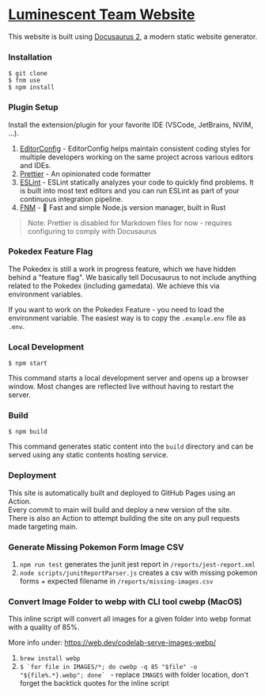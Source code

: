 # [Luminescent Team Website](https://luminescent.team)

This website is built using [Docusaurus 2](https://docusaurus.io/), a modern static website generator.

### Installation

```
$ git clone
$ fnm use
$ npm install
```

### Plugin Setup

Install the extension/plugin for your favorite IDE (VSCode, JetBrains, NVIM, ...).

1. [EditorConfig](https://editorconfig.org/) - EditorConfig helps maintain consistent coding styles for multiple developers working on the same project across various editors and IDEs.
2. [Prettier](https://prettier.io/) - An opinionated code formatter
3. [ESLint](https://eslint.org/) - ESLint statically analyzes your code to quickly find problems. It is built into most text editors and you can run ESLint as part of your continuous integration pipeline.
4. [FNM](https://github.com/Schniz/fnm) - 🚀 Fast and simple Node.js version manager, built in Rust

> Note: Prettier is disabled for Markdown files for now - requires configuring to comply with Docusaurus

### Pokedex Feature Flag

The Pokedex is still a work in progress feature, which we have hidden behind a "feature flag". We basically tell
Docusaurus to not include anything related to the Pokedex (including gamedata). We achieve this via environment variables.

If you want to work on the Pokedex Feature - you need to load the environment variable. The easiest way is to
copy the `.example.env` file as `.env`.

### Local Development

```
$ npm start
```

This command starts a local development server and opens up a browser window. Most changes are reflected live without having to restart the server.

### Build

```
$ npm build
```

This command generates static content into the `build` directory and can be served using any static contents hosting service.

### Deployment

This site is automatically built and deployed to GitHub Pages using an Action.  
Every commit to main will build and deploy a new version of the site.  
There is also an Action to attempt building the site on any pull requests made targeting main.

### Generate Missing Pokemon Form Image CSV

1. `npm run test` generates the junit jest report in `/reports/jest-report.xml`
2. `node scripts/junitReportParser.js` creates a csv with missing pokemon forms + expected filename in `/reports/missing-images.csv`

### Convert Image Folder to webp with CLI tool cwebp (MacOS)

This inline script will convert all images for a given folder into webp format with a quality of 85%.

More info under: https://web.dev/codelab-serve-images-webp/

1. `brew install webp`
2. ``$ `for file in IMAGES/*; do cwebp -q 85 "$file" -o "${file%.*}.webp"; done` `` - replace `IMAGES` with folder location, don't forget the backtick quotes for the inline script
